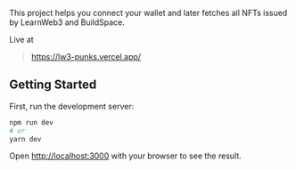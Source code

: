 This project helps you connect your wallet and later fetches all NFTs issued by LearnWeb3 and BuildSpace.

Live at
>https://lw3-punks.vercel.app/

## Getting Started

First, run the development server:

```bash
npm run dev
# or
yarn dev
```

Open [http://localhost:3000](http://localhost:3000) with your browser to see the result.

